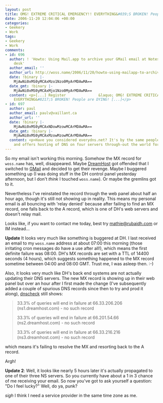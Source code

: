 ```yaml
---
layout: post
title: OMG! EXTREME CRITICAL EMERGENCY!! EVERYTHING&#039;S BROKEN! People are DYING!
date: 2006-11-20 12:04:06 +00:00
categories:
- Geekery
- Work
tags:
- Geekery
- Work
comments:
- id: 696
  author: ! 'Howto: Using Mail.app to archive your GMail email at Notes from a messy
    desk'
  author_email: ''
  author_url: http://woss.name/2006/11/20/howto-using-mailapp-to-archive-your-gmail-email/
  date: !binary |-
    MjAwNi0xMS0yMCAxMzo1Nzo0MyArMDAwMA==
  date_gmt: !binary |-
    MjAwNi0xMS0yMCAxMjo1Nzo0MyArMDAwMA==
  content: <p>[...] Register               &laquo; OMG! EXTREME CRITICAL EMERGENCY!!
    EVERYTHING&#8217;S BROKEN! People are DYING! [...]</p>
- id: 697
  author: paul
  author_email: paulv@vaillant.ca
  author_url: ''
  date: !binary |-
    MjAwNi0xMS0yMCAxNDowMzowMCArMDAwMA==
  date_gmt: !binary |-
    MjAwNi0xMS0yMCAxMzowMzowMCArMDAwMA==
  content: <p>Have you considered everydns.net? It's by the same people as opendns.com
    and offers hosting of DNS on four servers through-out the world for free.</p>
---
```

So my email isn't working this morning.  Somehow the MX record for `woss.name` has, well, disappeared.  Maybe [DreamHost](http://www.dreamhost.com/) got offended that I switched to [GMail](http://mail.google.com/) and decided to get their revenge.  Maybe I buggered something up (I was doing stuff in the DH control panel yesterday afternoon, but I don't *think* I touched `woss.name`).  Or maybe the gremlins got to it.

Nevertheless I've reinstated the record through the web panel about half an hour ago, though it's still not showing up in reality.  This means my personal email is all bouncing with 'relay denied' because after failing to find an MX record, one falls back to the A record, which is one of DH's web servers and doesn't relay mail.

Looks like, if you want to contact me today, best try <mathie@rubaidh.com> or IM instead...

**Update** It looks very much like something is buggered at DH.  I last received an email to my `woss.name` address at about 07:00 this morning (those irritating cron messages do have a use after all!), which means the first definite failure was 08:00.  DH's MX records are set with a TTL of 14400 seconds (4 hours), which suggests something happened to the MX record sometime between 04:00 and 08:00 GMT.  Trust me, I was asleep then. :-)

Also, it looks very much like DH's back end systems are not actually updating their DNS servers.  The new MX record is showing up in their web panel but over an hour after I first made the change (I've subsequently added a couple of spurious DNS records since then to try and prod it along), [dnscheck](http://www.squish.net/dnscheck/) still shows:

> 33.3% of queries will end in failure at 66.33.206.206 (ns1.dreamhost.com) - no such record
>
> 33.3% of queries will end in failure at 66.201.54.66 (ns2.dreamhost.com) - no such record
>
> 33.3% of queries will end in failure at 66.33.216.216 (ns3.dreamhost.com) - no such record

which means it's failing to resolve the MX and resorting back to the A record.

Argh!

**Update 2**:  Well, it looks like nearly 5 hours later it's actually propagated to one of their three NS servers.  So you currently have about a 1 in 3 chance of me receiving your email.  So now you've got to ask yourself a question: "Do I feel lucky?" Well, do ya, punk?

*sigh* I think I need a service provider in the same time zone as me.
